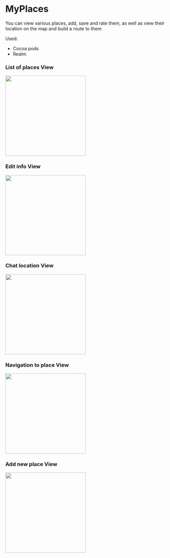 # MyPlaces

You can view various places, add, save and rate them, as well as view their location on the map and build a route to them

Used:
 - Cocoa pods
 - Realm

### List of places View
<img src="https://user-images.githubusercontent.com/121565786/219982222-931f29b5-fe8d-438e-9554-9899959bf08e.png" width="250"/>

### Edit info View
<img src="https://user-images.githubusercontent.com/121565786/219982229-a1e18107-5ece-4c81-9fac-aa90eb160a8b.png" width="250"/>

### Chat location View
<img src="https://user-images.githubusercontent.com/121565786/219982261-0dbde103-05ea-4496-8772-4197a0ffb297.png" width="250"/>

### Navigation to place View
<img src="https://user-images.githubusercontent.com/121565786/219982461-e815b8d3-15f6-46f4-afd8-68c6bd3b8396.png" width="250"/>

### Add new place View
<img src="https://user-images.githubusercontent.com/121565786/219982281-9bdd1bf2-5961-427f-98aa-37125b92e0cd.png" width="250"/>


